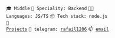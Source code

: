 <code>🎓 Middle</code>
<code>👷 Speciality: Backend</code>
<code>🧑‍💻 Languages: JS/TS</code>
<code>📦 Tech stack: node.js</code><br>
<code>🧻 [Projects](PROJECTS.md)</code>
<code>💬 telegram: [rafail1206](https://t.me/rafail1206)</code>
<code>📫 [email](mailto:myhametshin.rafael@outlook.com)</code>
